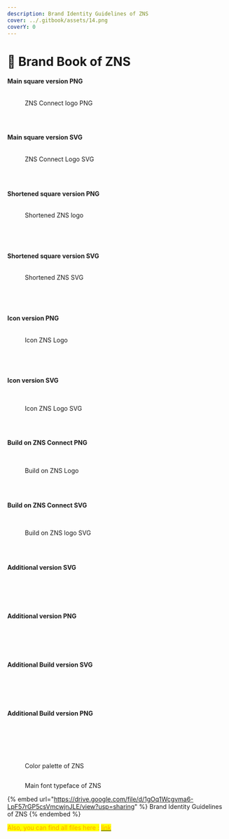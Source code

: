```yaml
---
description: Brand Identity Guidelines of ZNS
cover: ../.gitbook/assets/14.png
coverY: 0
---
```


# 📖 Brand Book of ZNS

#### Main square version PNG  <a href="#gradient-icon" id="gradient-icon"></a>

<div>

<figure><img src="../.gitbook/assets/Main version 1 (1).png" alt=""><figcaption><p>ZNS Connect logo PNG</p></figcaption></figure>

 

<figure><img src="../.gitbook/assets/Main version 2 (1).png" alt=""><figcaption></figcaption></figure>

 

<figure><img src="../.gitbook/assets/Main version 3 (1).png" alt=""><figcaption></figcaption></figure>

 

<figure><img src="../.gitbook/assets/Main version 4 (1).png" alt=""><figcaption></figcaption></figure>

</div>

#### Main square version SVG <a href="#gradient-icon" id="gradient-icon"></a>

<div>

<figure><img src="../.gitbook/assets/Main version 1 (1).svg" alt=""><figcaption><p>ZNS Connect Logo SVG</p></figcaption></figure>

 

<figure><img src="../.gitbook/assets/Main version 2 (1).svg" alt=""><figcaption></figcaption></figure>

 

<figure><img src="../.gitbook/assets/Main version 3 (1).svg" alt=""><figcaption></figcaption></figure>

 

<figure><img src="../.gitbook/assets/Main version 4 (1).svg" alt=""><figcaption></figcaption></figure>

</div>

#### Shortened square version PNG

<div>

<figure><img src="../.gitbook/assets/Shortened version 1 (1).png" alt=""><figcaption><p>Shortened ZNS logo</p></figcaption></figure>

 

<figure><img src="../.gitbook/assets/Shortened version 2 (1).png" alt=""><figcaption></figcaption></figure>

 

<figure><img src="../.gitbook/assets/Shortened version 3 (1).png" alt=""><figcaption></figcaption></figure>

 

<figure><img src="../.gitbook/assets/Shortened version 4 (1).png" alt=""><figcaption></figcaption></figure>

 

<figure><img src="../.gitbook/assets/Shortened version 5.png" alt=""><figcaption></figcaption></figure>

</div>

#### Shortened square version SVG

<div>

<figure><img src="../.gitbook/assets/Shortened version 1.svg" alt=""><figcaption><p>Shortened ZNS SVG</p></figcaption></figure>

 

<figure><img src="../.gitbook/assets/Shortened version 2.svg" alt=""><figcaption></figcaption></figure>

 

<figure><img src="../.gitbook/assets/Shortened version 3.svg" alt=""><figcaption></figcaption></figure>

 

<figure><img src="../.gitbook/assets/Shortened version 4.svg" alt=""><figcaption></figcaption></figure>

 

<figure><img src="../.gitbook/assets/Shortened version 5.svg" alt=""><figcaption></figcaption></figure>

</div>

#### Icon version PNG

<div>

<figure><img src="../.gitbook/assets/Icon version 1.png" alt=""><figcaption><p>Icon ZNS Logo</p></figcaption></figure>

 

<figure><img src="../.gitbook/assets/Icon version 2.png" alt=""><figcaption></figcaption></figure>

 

<figure><img src="../.gitbook/assets/Icon version 3.png" alt=""><figcaption></figcaption></figure>

 

<figure><img src="../.gitbook/assets/Icon version 4.png" alt=""><figcaption></figcaption></figure>

 

<figure><img src="../.gitbook/assets/Icon version 5.png" alt=""><figcaption></figcaption></figure>

</div>

#### Icon version SVG

<div>

<figure><img src="../.gitbook/assets/Icon version 1.svg" alt=""><figcaption></figcaption></figure>

 

<figure><img src="../.gitbook/assets/Icon version 2.svg" alt=""><figcaption><p>Icon ZNS Logo SVG</p></figcaption></figure>

 

<figure><img src="../.gitbook/assets/Icon version 3.svg" alt=""><figcaption></figcaption></figure>

 

<figure><img src="../.gitbook/assets/Icon version 4.svg" alt=""><figcaption></figcaption></figure>

 

<figure><img src="../.gitbook/assets/Icon version 5.svg" alt=""><figcaption></figcaption></figure>

</div>

#### Build on ZNS Connect PNG <a href="#primary-logo-vertical-black-wordmark" id="primary-logo-vertical-black-wordmark"></a>

<div>

<figure><img src="../.gitbook/assets/Build on ZNS version 1.png" alt=""><figcaption></figcaption></figure>

 

<figure><img src="../.gitbook/assets/Build on ZNS version 2.png" alt=""><figcaption><p>Build on ZNS Logo</p></figcaption></figure>

 

<figure><img src="../.gitbook/assets/Build on ZNS version 3.png" alt=""><figcaption></figcaption></figure>

 

<figure><img src="../.gitbook/assets/Build on ZNS version 4.png" alt=""><figcaption></figcaption></figure>

 

<figure><img src="../.gitbook/assets/Build on ZNS version 5.png" alt=""><figcaption></figcaption></figure>

</div>

#### Build on ZNS Connect SVG <a href="#primary-logo-vertical-black-wordmark" id="primary-logo-vertical-black-wordmark"></a>

<div>

<figure><img src="../.gitbook/assets/Build on ZNS version 1 (1).svg" alt=""><figcaption></figcaption></figure>

 

<figure><img src="../.gitbook/assets/Build on ZNS version 2 (1).svg" alt=""><figcaption><p>Build on ZNS logo SVG</p></figcaption></figure>

 

<figure><img src="../.gitbook/assets/Build on ZNS version 3 (1).svg" alt=""><figcaption></figcaption></figure>

 

<figure><img src="../.gitbook/assets/Build on ZNS version 4 (1).svg" alt=""><figcaption></figcaption></figure>

 

<figure><img src="../.gitbook/assets/Build on ZNS version 5 (1).svg" alt=""><figcaption></figcaption></figure>

</div>

#### Additional version SVG

<div>

<figure><img src="../.gitbook/assets/Additional versions 1.png" alt=""><figcaption></figcaption></figure>

 

<figure><img src="../.gitbook/assets/Additional versions 2.png" alt=""><figcaption></figcaption></figure>

 

<figure><img src="../.gitbook/assets/Additional versions 3.png" alt=""><figcaption></figcaption></figure>

 

<figure><img src="../.gitbook/assets/Additional versions 4.png" alt=""><figcaption></figcaption></figure>

 

<figure><img src="../.gitbook/assets/Additional versions 5.png" alt=""><figcaption></figcaption></figure>

</div>

#### Additional version PNG

<div>

<figure><img src="../.gitbook/assets/Additional versions 1.svg" alt=""><figcaption></figcaption></figure>

 

<figure><img src="../.gitbook/assets/Additional versions 2.svg" alt=""><figcaption></figcaption></figure>

 

<figure><img src="../.gitbook/assets/Additional versions 3.svg" alt=""><figcaption></figcaption></figure>

 

<figure><img src="../.gitbook/assets/Additional versions 4.svg" alt=""><figcaption></figcaption></figure>

 

<figure><img src="../.gitbook/assets/Additional versions 5.svg" alt=""><figcaption></figcaption></figure>

</div>

#### Additional Build version SVG

<div>

<figure><img src="../.gitbook/assets/Additional Build versions 1.png" alt=""><figcaption></figcaption></figure>

 

<figure><img src="../.gitbook/assets/Additional Build versions 2.png" alt=""><figcaption></figcaption></figure>

 

<figure><img src="../.gitbook/assets/Additional Build versions 3.png" alt=""><figcaption></figcaption></figure>

 

<figure><img src="../.gitbook/assets/Additional Build versions 4.png" alt=""><figcaption></figcaption></figure>

 

<figure><img src="../.gitbook/assets/Additional Build versions 5.png" alt=""><figcaption></figcaption></figure>

</div>

#### Additional Build version PNG

<div>

<figure><img src="../.gitbook/assets/Additional Build versions 1.svg" alt=""><figcaption></figcaption></figure>

 

<figure><img src="../.gitbook/assets/Additional Build versions 2.svg" alt=""><figcaption></figcaption></figure>

 

<figure><img src="../.gitbook/assets/Additional Build versions 3.svg" alt=""><figcaption></figcaption></figure>

 

<figure><img src="../.gitbook/assets/Additional Build versions 4.svg" alt=""><figcaption></figcaption></figure>

 

<figure><img src="../.gitbook/assets/Additional Build versions 5.svg" alt=""><figcaption></figcaption></figure>

</div>



<figure><img src="../.gitbook/assets/Color palette of ZNS.png" alt=""><figcaption><p>Color palette of ZNS</p></figcaption></figure>

<figure><img src="../.gitbook/assets/Main font typeface of ZNS.png" alt=""><figcaption><p>Main font typeface of ZNS</p></figcaption></figure>

{% embed url="https://drive.google.com/file/d/1gOq1Wcgvma6-LpF57rGP5csVmcwjnJLE/view?usp=sharing" %}
Brand Identity Guidelines of ZNS
{% endembed %}

<mark style="color:orange;">Also, you can find all files here :</mark> [<mark style="color:orange;">link</mark>](https://drive.google.com/drive/folders/1xUKsuU2G86cMz3A36qWE7EOBXcKb1hFh?usp=sharing)

